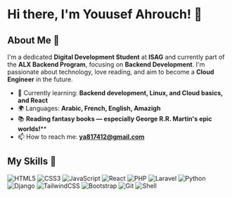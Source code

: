 # Hi there, I'm Youusef Ahrouch! 👋


## About Me 🚀

I'm a dedicated **Digital Development Student** at **ISAG** and currently part of the **ALX Backend Program**, focusing on **Backend Development**. I'm passionate about technology, love reading, and aim to become a **Cloud Engineer** in the future.

- 🌱 Currently learning: **Backend development, Linux, and Cloud basics, and React**
- 🌍 Languages: **Arabic, French, English, Amazigh**
- 📚 **Reading fantasy books — especially George R.R. Martin's epic worlds!****
- 📫 How to reach me: **ya817412@gmail.com**

## My Skills 🧠

![HTML5](https://img.shields.io/badge/-HTML5-E34F26?style=flat-square&logo=html5&logoColor=white)
![CSS3](https://img.shields.io/badge/-CSS3-1572B6?style=flat-square&logo=css3&logoColor=white)
![JavaScript](https://img.shields.io/badge/-JavaScript-F7DF1E?style=flat-square&logo=javascript&logoColor=black)
![React](https://img.shields.io/badge/-React-61DAFB?style=flat-square&logo=react&logoColor=black)
![PHP](https://img.shields.io/badge/-PHP-777BB4?style=flat-square&logo=php&logoColor=white)
![Laravel](https://img.shields.io/badge/-Laravel-FF2D20?style=flat-square&logo=laravel&logoColor=white)
![Python](https://img.shields.io/badge/-Python-3776AB?style=flat-square&logo=python&logoColor=white)
![Django](https://img.shields.io/badge/-Django-092E20?style=flat-square&logo=django&logoColor=white)
![TailwindCSS](https://img.shields.io/badge/-TailwindCSS-06B6D4?style=flat-square&logo=tailwind-css&logoColor=white)
![Bootstrap](https://img.shields.io/badge/-Bootstrap-7952B3?style=flat-square&logo=bootstrap&logoColor=white)
![Git](https://img.shields.io/badge/-Git-F05032?style=flat-square&logo=git&logoColor=white)
![Shell](https://img.shields.io/badge/-Shell-4EAA25?style=flat-square&logo=gnu-bash&logoColor=white)
